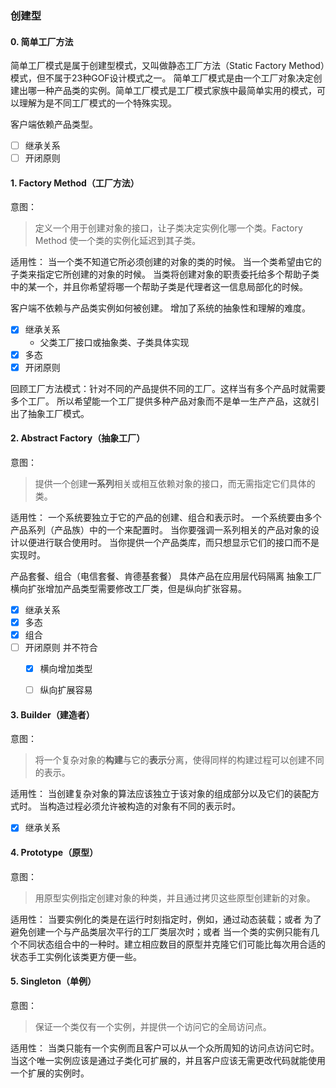 ### 创建型

#### 0. 简单工厂方法

简单工厂模式是属于创建型模式，又叫做静态工厂方法（Static Factory Method）模式，但不属于23种GOF设计模式之一。
简单工厂模式是由一个工厂对象决定创建出哪一种产品类的实例。简单工厂模式是工厂模式家族中最简单实用的模式，可以理解为是不同工厂模式的一个特殊实现。

客户端依赖产品类型。

- [ ] 继承关系
- [ ] 开闭原则

#### 1. Factory Method（工厂方法）

意图：
> 定义一个用于创建对象的接口，让子类决定实例化哪一个类。Factory Method 使一个类的实例化延迟到其子类。

适用性：
当一个类不知道它所必须创建的对象的类的时候。
当一个类希望由它的子类来指定它所创建的对象的时候。
当类将创建对象的职责委托给多个帮助子类中的某一个，并且你希望将哪一个帮助子类是代理者这一信息局部化的时候。

客户端不依赖与产品类实例如何被创建。
增加了系统的抽象性和理解的难度。

- [x] 继承关系
  - 父类工厂接口或抽象类、子类具体实现
- [x] 多态
- [x] 开闭原则

回顾工厂方法模式：针对不同的产品提供不同的工厂。这样当有多个产品时就需要多个工厂。
所以希望能一个工厂提供多种产品对象而不是单一生产产品，这就引出了抽象工厂模式。


#### 2. Abstract Factory（抽象工厂）

意图：
> 提供一个创建**一系列**相关或相互依赖对象的接口，而无需指定它们具体的类。 

适用性：
一个系统要独立于它的产品的创建、组合和表示时。
一个系统要由多个产品系列（产品族）中的一个来配置时。
当你要强调一系列相关的产品对象的设计以便进行联合使用时。
当你提供一个产品类库，而只想显示它们的接口而不是实现时。

产品套餐、组合（电信套餐、肯德基套餐）
具体产品在应用层代码隔离
抽象工厂横向扩张增加产品类型需要修改工厂类，但是纵向扩张容易。

- [x] 继承关系
- [x] 多态
- [x] 组合
- [ ] 开闭原则 并不符合
  - [x] 横向增加类型
  - [ ] 纵向扩展容易


#### 3. Builder（建造者）

意图：
> 将一个复杂对象的**构建**与它的**表示**分离，使得同样的构建过程可以创建不同的表示。

适用性：
当创建复杂对象的算法应该独立于该对象的组成部分以及它们的装配方式时。
当构造过程必须允许被构造的对象有不同的表示时。

- [x] 继承关系

#### 4. Prototype（原型）

意图：
> 用原型实例指定创建对象的种类，并且通过拷贝这些原型创建新的对象。

适用性：
当要实例化的类是在运行时刻指定时，例如，通过动态装载；或者
为了避免创建一个与产品类层次平行的工厂类层次时；或者
当一个类的实例只能有几个不同状态组合中的一种时。建立相应数目的原型并克隆它们可能比每次用合适的状态手工实例化该类更方便一些。

#### 5. Singleton（单例）

意图：
> 保证一个类仅有一个实例，并提供一个访问它的全局访问点。

适用性：
当类只能有一个实例而且客户可以从一个众所周知的访问点访问它时。
当这个唯一实例应该是通过子类化可扩展的，并且客户应该无需更改代码就能使用一个扩展的实例时。




